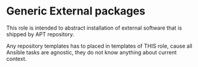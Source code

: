 Generic External packages
===========================

This role is intended to abstract installation of external software that is
shipped by APT repository.

Any repository templates has to placed in templates of THIS role, cause all
Ansible tasks are agnostic, they do not know anything about current context.
